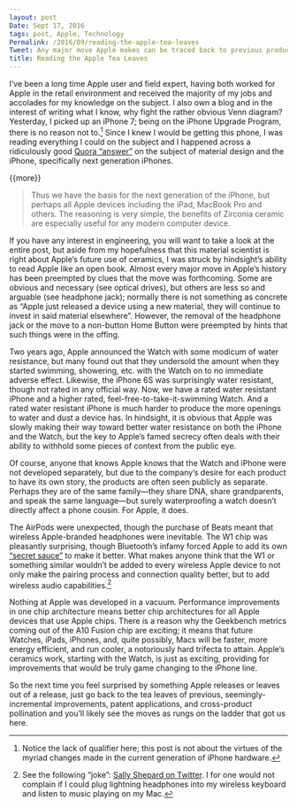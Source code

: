 ```yaml
---
layout: post
Date: Sept 17, 2016
tags: post, Apple, Technology
Permalink: /2016/09/reading-the-apple-tea-leaves
Tweet: Any major move Apple makes can be traced back to previous product improvements, in hindsight.
title: Reading the Apple Tea Leaves
---
```


I’ve been a long time Apple user and field expert, having both worked for Apple in the retail environment and received the majority of my jobs and accolades for my knowledge on the subject. I also own a blog and in the interest of writing what I know, why fight the rather obvious Venn diagram? Yesterday, I picked up an iPhone 7; being on the iPhone Upgrade Program, there is no reason not to.[^1] Since I knew I would be getting this phone, I was reading everything I could on the subject and I happened across a ridiculously good [Quora “answer”][1] on the subject of material design and the iPhone, specifically next generation iPhones.

{{more}}

> Thus we have the basis for the next generation of the iPhone, but perhaps all Apple devices including the iPad, MacBook Pro and others. The reasoning is very simple, the benefits of Zirconia ceramic are especially useful for any modern computer device.

If you have any interest in engineering, you will want to take a look at the entire post, but aside from my hopefulness that this material scientist is right about Apple’s future use of ceramics, I was struck by hindsight’s ability to read Apple like an open book. Almost every major move in Apple’s history has been preempted by clues that the move was forthcoming. Some are obvious and necessary (see optical drives), but others are less so and arguable (see headphone jack); normally there is not something as concrete as “Apple just released a device using a new material, they will continue to invest in said material elsewhere”. However, the removal of the headphone jack or the move to a non-button Home Button were preempted by hints that such things were in the offing.

Two years ago, Apple announced the Watch with some modicum of water resistance, but many found out that they undersold the amount when they started swimming, showering, etc. with the Watch on to no immediate adverse effect. Likewise, the iPhone 6S was surprisingly water resistant, though not rated in any official way. Now, we have a rated water resistant iPhone and a higher rated, feel-free-to-take-it-swimming Watch. And a rated water resistant iPhone is much harder to produce the more openings to water and dust a device has. In hindsight, it is obvious that Apple was slowly making their way toward better water resistance on both the iPhone and the Watch, but the key to Apple’s famed secrecy often deals with their ability to withhold some pieces of context from the public eye.

Of course, anyone that knows Apple knows that the Watch and iPhone were not developed separately, but due to the company’s desire for each product to have its own story, the products are often seen publicly as separate. Perhaps they are of the same family—they share DNA, share grandparents, and speak the same language—but surely waterproofing a watch doesn’t directly affect a phone cousin. For Apple, it does.

The AirPods were unexpected, though the purchase of Beats meant that wireless Apple-branded headphones were inevitable. The W1 chip was pleasantly surprising, though Bluetooth’s infamy forced Apple to add its own [“secret sauce”][2] to make it better. What makes anyone think that the W1 or something similar wouldn’t be added to every wireless Apple device to not only make the pairing process and connection quality better, but to add wireless audio capabilities.[^2]

Nothing at Apple was developed in a vacuum. Performance improvements in one chip architecture means better chip architectures for all Apple devices that use Apple chips. There is a reason why the Geekbench metrics coming out of the A10 Fusion chip are exciting; it means that future Watches, iPads, iPhones, and, quite possibly, Macs will be faster, more energy efficient, and run cooler, a notoriously hard trifecta to attain. Apple’s ceramics work, starting with the Watch, is just as exciting, providing for improvements that would be truly game changing to the iPhone line.

So the next time you feel surprised by something Apple releases or leaves out of a release, just go back to the tea leaves of previous, seemingly-incremental improvements, patent applications, and cross-product pollination and you’ll likely see the moves as rungs on the ladder that got us here. 

[^1]:	Notice the lack of qualifier here; this post is not about the virtues of the myriad changes made in the current generation of iPhone hardware.

[^2]:	See the following “joke”: [Sally Shepard on Twitter][3]. I for one would not complain if I could plug lightning headphones into my wireless keyboard and listen to music playing on my Mac.

[1]:	https://www.quora.com/What-will-the-iPhone-8-be-made-of
[2]:	https://www.buzzfeed.com/johnpaczkowski/inside-iphone-7-why-apple-killed-the-headphone-jack
[3]:	https://twitter.com/mostgood/status/776767255925383169
